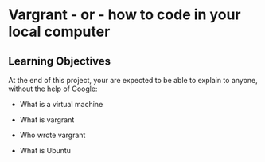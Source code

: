 # Vargrant - or - how to code in your local computer

## Learning Objectives

At the end of this project, your are expected to be able to explain to anyone, without the help of Google:

* What is a virtual machine

* What is vargrant

* Who wrote vargrant

* What is Ubuntu
